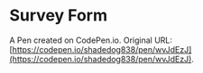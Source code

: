 # Survey Form

A Pen created on CodePen.io. Original URL: [https://codepen.io/shadedog838/pen/wvJdEzJ](https://codepen.io/shadedog838/pen/wvJdEzJ).


